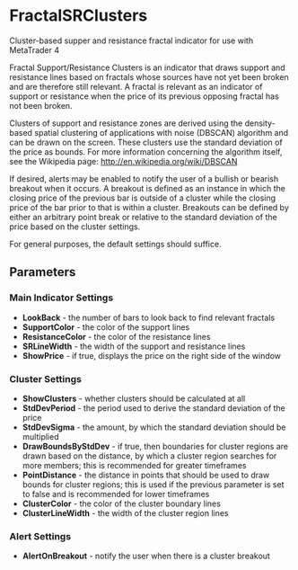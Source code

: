 # FractalSRClusters
Cluster-based supper and resistance fractal indicator for use with MetaTrader 4

Fractal Support/Resistance Clusters is an indicator that draws support and resistance lines based on fractals whose sources have not yet been broken and are therefore still relevant. A fractal is relevant as an indicator of support or resistance when the price of its previous opposing fractal has not been broken.

Clusters of support and resistance zones are derived using the density-based spatial clustering of applications with noise (DBSCAN) algorithm and can be drawn on the screen. These clusters use the standard deviation of the price as bounds. For more information concerning the algorithm itself, see the Wikipedia page: http://en.wikipedia.org/wiki/DBSCAN

If desired, alerts may be enabled to notify the user of a bullish or bearish breakout when it occurs. A breakout is defined as an instance in which the closing price of the previous bar is outside of a cluster while the closing price of the bar prior to that is within a cluster. Breakouts can be defined by either an arbitrary point break or relative to the standard deviation of the price based on the cluster settings.

For general purposes, the default settings should suffice.

## Parameters

### Main Indicator Settings

+ **LookBack** - the number of bars to look back to find relevant fractals
+ **SupportColor** - the color of the support lines
+ **ResistanceColor** - the color of the resistance lines
+ **SRLineWidth** - the width of the support and resistance lines
+ **ShowPrice** - if true, displays the price on the right side of the window

### Cluster Settings

+ **ShowClusters** - whether clusters should be calculated at all
+ **StdDevPeriod** - the period used to derive the standard deviation of the price
+ **StdDevSigma** - the amount, by which the standard deviation should be multiplied
+ **DrawBoundsByStdDev** - if true, then boundaries for cluster regions are drawn based on the distance, by which a cluster region searches for more members; this is recommended for greater timeframes
+ **PointDistance** - the distance in points that should be used to draw bounds for cluster regions; this is used if the previous parameter is set to false and is recommended for lower timeframes
+ **ClusterColor** - the color of the cluster boundary lines
+ **ClusterLineWidth** - the width of the cluster region lines

### Alert Settings

+ **AlertOnBreakout** - notify the user when there is a cluster breakout